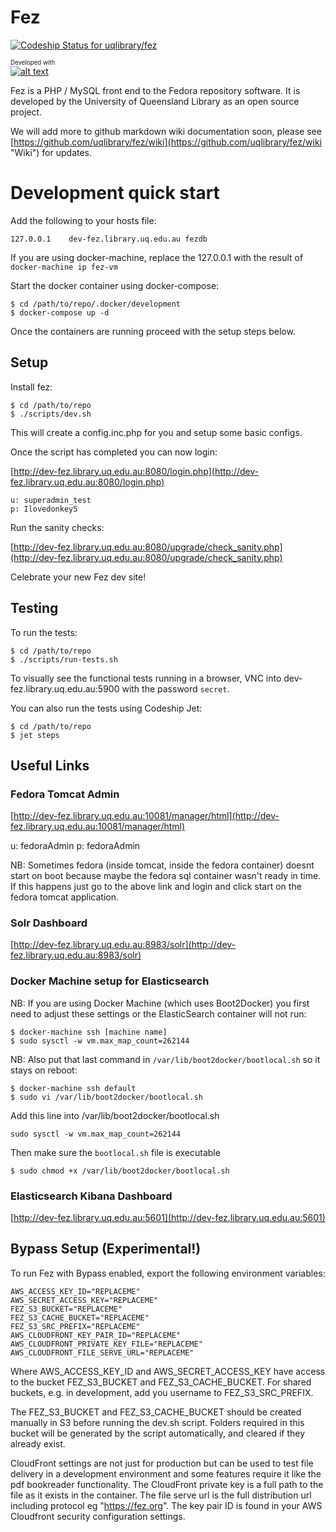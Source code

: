 # Fez

[ ![Codeship Status for uqlibrary/fez](https://codeship.com/projects/bb6396a0-7a03-0133-4c66-02b7238bd170/status?branch=master)](https://codeship.com/projects/118889)

<sub><sup>Developed with</sup></sub><br/>
[![alt text][2]][1]

  [1]: http://www.jetbrains.com/phpstorm/
  [2]: http://resources.jetbrains.com/assets/banners/jetbrains-com/phpstorm/phpstorm468x60_violet.gif (Smart IDE for PHP development with HTML, CSS &amp; JavaScript support)

Fez is a PHP / MySQL front end to the Fedora repository software. It is developed by the University of Queensland Library
as an open source project.

We will add more to github markdown wiki documentation soon, please see
[https://github.com/uqlibrary/fez/wiki](https://github.com/uqlibrary/fez/wiki "Wiki") for updates.

# Development quick start

Add the following to your hosts file:

    127.0.0.1    dev-fez.library.uq.edu.au fezdb

If you are using docker-machine, replace the 127.0.0.1 with the result of `docker-machine ip fez-vm`

Start the docker container using docker-compose:

    $ cd /path/to/repo/.docker/development
    $ docker-compose up -d

Once the containers are running proceed with the setup steps below.

## Setup

Install fez:

    $ cd /path/to/repo
    $ ./scripts/dev.sh

This will create a config.inc.php for you and setup some basic configs.

Once the script has completed you can now login:

[http://dev-fez.library.uq.edu.au:8080/login.php](http://dev-fez.library.uq.edu.au:8080/login.php)

    u: superadmin_test
    p: Ilovedonkey5

Run the sanity checks:

[http://dev-fez.library.uq.edu.au:8080/upgrade/check_sanity.php](http://dev-fez.library.uq.edu.au:8080/upgrade/check_sanity.php)

Celebrate your new Fez dev site!

## Testing

To run the tests:

    $ cd /path/to/repo
    $ ./scripts/run-tests.sh
    
To visually see the functional tests running in a browser, VNC into dev-fez.library.uq.edu.au:5900 with
the password `secret`.

You can also run the tests using Codeship Jet:

    $ cd /path/to/repo
    $ jet steps
    
## Useful Links

### Fedora Tomcat Admin

[http://dev-fez.library.uq.edu.au:10081/manager/html](http://dev-fez.library.uq.edu.au:10081/manager/html)

u: fedoraAdmin
p: fedoraAdmin

NB: Sometimes fedora (inside tomcat, inside the fedora container) doesnt start on boot because maybe the fedora sql
container wasn't ready in time. If this happens just go to the above link and login and click start on the fedora tomcat
application.

### Solr Dashboard

[http://dev-fez.library.uq.edu.au:8983/solr](http://dev-fez.library.uq.edu.au:8983/solr)

### Docker Machine setup for Elasticsearch

NB: If you are using Docker Machine (which uses Boot2Docker) you first need to adjust these settings or the ElasticSearch
container will not run:

    $ docker-machine ssh [machine name]
    $ sudo sysctl -w vm.max_map_count=262144
    
NB: Also put that last command in `/var/lib/boot2docker/bootlocal.sh` so it stays on reboot:
 
    $ docker-machine ssh default
    $ sudo vi /var/lib/boot2docker/bootlocal.sh
    
Add this line into /var/lib/boot2docker/bootlocal.sh
    
    sudo sysctl -w vm.max_map_count=262144
    
Then make sure the `bootlocal.sh` file is executable
    
    $ sudo chmod +x /var/lib/boot2docker/bootlocal.sh

### Elasticsearch Kibana Dashboard

[http://dev-fez.library.uq.edu.au:5601](http://dev-fez.library.uq.edu.au:5601)

## Bypass Setup (Experimental!)

To run Fez with Bypass enabled, export the following environment variables:

    AWS_ACCESS_KEY_ID="REPLACEME"
    AWS_SECRET_ACCESS_KEY="REPLACEME"
    FEZ_S3_BUCKET="REPLACEME"
    FEZ_S3_CACHE_BUCKET="REPLACEME"
    FEZ_S3_SRC_PREFIX="REPLACEME"
    AWS_CLOUDFRONT_KEY_PAIR_ID="REPLACEME"
    AWS_CLOUDFRONT_PRIVATE_KEY_FILE="REPLACEME"
    AWS_CLOUDFRONT_FILE_SERVE_URL="REPLACEME"

Where AWS_ACCESS_KEY_ID and AWS_SECRET_ACCESS_KEY have access to the bucket FEZ_S3_BUCKET and FEZ_S3_CACHE_BUCKET. For shared buckets, e.g. 
in development, add you username to FEZ_S3_SRC_PREFIX.

The FEZ_S3_BUCKET and FEZ_S3_CACHE_BUCKET should be created manually in S3 before running the dev.sh script. Folders required in this bucket 
will be generated by the script automatically, and cleared if they already exist.

CloudFront settings are not just for production but can be used to test file delivery in a development environment and some features require it
like the pdf bookreader functionality. The CloudFront private key is a full path to the file as it exists in the container. The file serve url is the full distribution url including protocol
eg "https://fez.org". The key pair ID is found in your AWS Cloudfront security configuration settings.